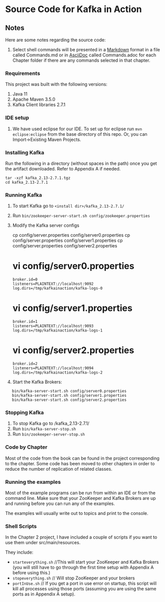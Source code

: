 # Source Code for Kafka in Action

## Notes

Here are some notes regarding the source code:

1. Select shell commands will be presented in a [Markdown](https://daringfireball.net/projects/markdown/syntax) format in a file called Commands.md or in [AsciiDoc](https://docs.asciidoctor.org/asciidoc/latest/) called Commands.adoc for each Chapter folder if there are any commands selected in that chapter.

### Requirements

This project was built with the following versions:

1. Java 11
1. Apache Maven 3.5.0
1. Kafka Client libraries 2.7.1

### IDE setup
 
1. We have used eclipse for our IDE. 
   To set up for eclipse run `mvn eclipse:eclipse` from the base directory of this repo. 
   Or, you can Import->Existing Maven Projects.

### Installing Kafka

Run the following in a directory (without spaces in the path) once you get the artifact downloaded. Refer to Appendix A if needed.

    tar -xzf kafka_2.13-2.7.1.tgz
    cd kafka_2.13-2.7.1

### Running Kafka

1. To start Kafka go to `<install dir>/kafka_2.13-2.7.1/`
2. Run `bin/zookeeper-server-start.sh config/zookeeper.properties`
3. Modify the Kafka server configs


	cp config/server.properties config/server0.properties
	cp config/server.properties config/server1.properties
	cp config/server.properties config/server2.properties

	# vi config/server0.properties
	
	````
	broker.id=0
	listeners=PLAINTEXT://localhost:9092
	log.dirs=/tmp/kafkainaction/kafka-logs-0
	````
	
	# vi config/server1.properties
	
	````
	broker.id=1
	listeners=PLAINTEXT://localhost:9093
	log.dirs=/tmp/kafkainaction/kafka-logs-1
	````
	
	# vi config/server2.properties
	
	````
	broker.id=2
	listeners=PLAINTEXT://localhost:9094
	log.dirs=/tmp/kafkainaction/kafka-logs-2
	````
	
4. Start the Kafka Brokers:
    
 ````   
    bin/kafka-server-start.sh config/server0.properties
    bin/kafka-server-start.sh config/server1.properties
    bin/kafka-server-start.sh config/server2.properties
 ````
 
### Stopping Kafka

1. To stop Kafka go to <install dir>/kafka_2.13-2.7.1/
2. Run `bin/kafka-server-stop.sh`
3. Run `bin/zookeeper-server-stop.sh`

### Code by Chapter

Most of the code from the book can be found in the project corresponding to the chapter. Some code has been moved to other chapters in order to reduce the number of replication of related classes.
	
### Running the examples
 
Most of the example programs can be run from within an IDE or from the command line. 
Make sure that your ZooKeeper and Kafka Brokers are up and running before you can run any of the examples.

The examples will usually write out to topics and print to the console.

### Shell Scripts

In the Chapter 2 project, I have included a couple of scripts if you want to use them under src/main/resources.

They include:
* `starteverything.sh` //This will start your ZooKeeper and Kafka Brokers (you will still have to go through the first time setup with Appendix A before using this.)
* `stopeverything.sh` // Will stop ZooKeeper and your brokers
* `portInUse.sh` // If you get a port in use error on startup, this script will kill all processes using those ports (assuming you are using the same ports as in Appendix A setup).

